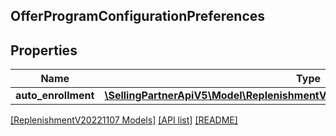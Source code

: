 ## OfferProgramConfigurationPreferences

## Properties

Name | Type | Description | Notes
------------ | ------------- | ------------- | -------------
**auto_enrollment** | [**\SellingPartnerApiV5\Model\ReplenishmentV20221107\AutoEnrollmentPreference**](AutoEnrollmentPreference.md) |  | [optional]

[[ReplenishmentV20221107 Models]](../) [[API list]](../../Api) [[README]](../../../README.md)
